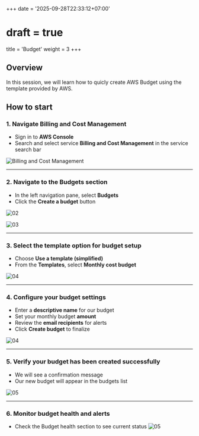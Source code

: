 +++
date = '2025-09-28T22:33:12+07:00'
# draft = true
title = 'Budget'
weight = 3
+++

## Overview

In this session, we will learn how to quicly create AWS Budget using the template provided by AWS.

## How to start

### 1. Navigate Billing and Cost Management

- Sign in to **AWS Console**
- Search and select service **Billing and Cost Management** in the service search bar


![Billing and Cost Management](/images/FirstCloudJourney/01-Cost-Management-With-AWS-Budget/01-Budget/01-choose-billing-and-cost-management.png)

---

### 2. Navigate to the Budgets section

- In the left navigation pane, select **Budgets**
- Click the **Create a budget** button

![02](/images/FirstCloudJourney/01-Cost-Management-With-AWS-Budget/01-Budget/02-choose-budgets-on-left-menu.png)

![03](/images/FirstCloudJourney/01-Cost-Management-With-AWS-Budget/01-Budget/03-choose-create-budget-on-top-right.png)

---

### 3. Select the template option for budget setup

- Choose **Use a template (simplified)**
- From the **Templates**, select **Monthly cost budget**


![04](/images/FirstCloudJourney/01-Cost-Management-With-AWS-Budget/01-Budget/04-create-monthly-budget1.png)

---

### 4. Configure your budget settings

- Enter a **descriptive name** for our budget
- Set your monthly budget **amount**
- Review the **email recipients** for alerts
- Click **Create budget** to finalize

![04](/images/FirstCloudJourney/01-Cost-Management-With-AWS-Budget/01-Budget/04-create-monthly-budget2.png)

---

### 5. Verify your budget has been created successfully

- We will see a confirmation message
- Our new budget will appear in the budgets list

![05](/images/FirstCloudJourney/01-Cost-Management-With-AWS-Budget/01-Budget/05-confirm-create-budget-success.png)

---

### 6. Monitor budget health and alerts

- Check the Budget health section to see current status
![05](/images/FirstCloudJourney/01-Cost-Management-With-AWS-Budget/01-Budget/05-confirm-create-budget-success2.png)

